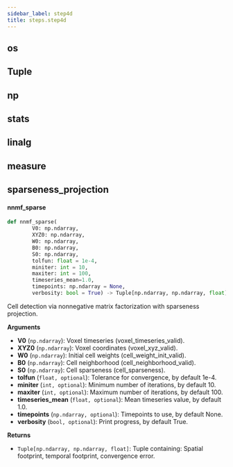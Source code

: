 ```yaml
---
sidebar_label: step4d
title: steps.step4d
---
```


## os

## Tuple

## np

## stats

## linalg

## measure

## sparseness\_projection

#### nnmf\_sparse

```python
def nnmf_sparse(
        V0: np.ndarray,
        XYZ0: np.ndarray,
        W0: np.ndarray,
        B0: np.ndarray,
        S0: np.ndarray,
        tolfun: float = 1e-4,
        miniter: int = 10,
        maxiter: int = 100,
        timeseries_mean=1.0,
        timepoints: np.ndarray = None,
        verbosity: bool = True) -> Tuple[np.ndarray, np.ndarray, float]
```

Cell detection via nonnegative matrix factorization with sparseness projection.

**Arguments**

* **V0** (`np.ndarray`): Voxel timeseries (voxel_timeseries_valid).
* **XYZ0** (`np.ndarray`): Voxel coordinates (voxel_xyz_valid).
* **W0** (`np.ndarray`): Initial cell weights (cell_weight_init_valid).
* **B0** (`np.ndarray`): Cell neighborhood (cell_neighborhood_valid).
* **S0** (`np.ndarray`): Cell sparseness (cell_sparseness).
* **tolfun** (`float, optional`): Tolerance for convergence, by default 1e-4.
* **miniter** (`int, optional`): Minimum number of iterations, by default 10.
* **maxiter** (`int, optional`): Maximum number of iterations, by default 100.
* **timeseries_mean** (`float, optional`): Mean timeseries value, by default 1.0.
* **timepoints** (`np.ndarray, optional`): Timepoints to use, by default None.
* **verbosity** (`bool, optional`): Print progress, by default True.

**Returns**

* `Tuple[np.ndarray, np.ndarray, float]`: Tuple containing: Spatial footprint, temporal footprint, convergence error.

